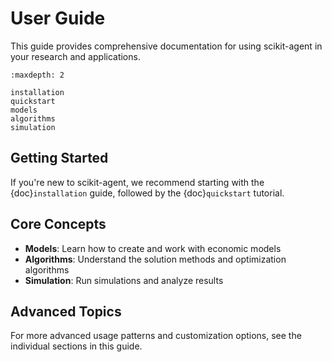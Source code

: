 # User Guide

This guide provides comprehensive documentation for using scikit-agent in your research and applications.

```{toctree}
:maxdepth: 2

installation
quickstart
models
algorithms
simulation
```

## Getting Started

If you're new to scikit-agent, we recommend starting with the {doc}`installation` guide, followed by the {doc}`quickstart` tutorial.

## Core Concepts

- **Models**: Learn how to create and work with economic models
- **Algorithms**: Understand the solution methods and optimization algorithms
- **Simulation**: Run simulations and analyze results

## Advanced Topics

For more advanced usage patterns and customization options, see the individual sections in this guide. 